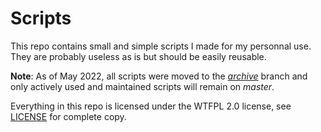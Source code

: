 # Scripts

This repo contains small and simple scripts I made for my personnal use. They are probably useless as is but should be easily reusable.

**Note**: As of May 2022, all scripts were moved to the [*archive*](https://github.com/Sudiukil/Scripts/tree/archive) branch and only actively used and maintained scripts will remain on *master*.

Everything in this repo is licensed under the WTFPL 2.0 license, see [LICENSE](https://github.com/Sudiukil/Scripts/blob/master/LICENSE) for complete copy.
